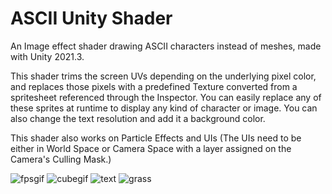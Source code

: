 # ASCII Unity Shader
An Image effect shader drawing ASCII characters instead of meshes, made with Unity 2021.3.

This shader trims the screen UVs depending on the underlying pixel color, and replaces those pixels with a predefined Texture converted from a spritesheet referenced through the Inspector. You can easily replace any of these sprites at runtime to display any kind of character or image. You can also change the text resolution and add it a background color.

This shader also works on Particle Effects and UIs (The UIs need to be either in World Space or Camera Space with a layer assigned on the Camera's Culling Mask.)

![fpsgif](https://user-images.githubusercontent.com/23258134/172984712-f6704abf-037d-48b2-842f-9381bc5989f6.gif)
![cubegif](https://user-images.githubusercontent.com/23258134/172984882-b62d44d0-7a3b-4c17-964b-98ea5b82859b.gif)
![text](https://user-images.githubusercontent.com/23258134/172971719-ed981109-afc7-4a43-87d2-f67ca6152745.jpg)
![grass](https://user-images.githubusercontent.com/23258134/172971743-7c07d1a0-86ef-4fbd-8e37-ec7f54730c49.jpg)
